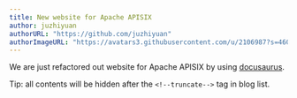 ```yaml
---
title: New website for Apache APISIX
author: juzhiyuan
authorURL: "https://github.com/juzhiyuan"
authorImageURL: "https://avatars3.githubusercontent.com/u/2106987?s=460&u=f92e880ce95fe1fee18becd0a803f5401eb4ee7f&v=4"
---
```


We are just refactored out website for Apache APISIX by using [docusaurus](https://docusaurus.io/).

<!--truncate-->

Tip: all contents will be hidden after the `<!--truncate-->` tag in blog list.
